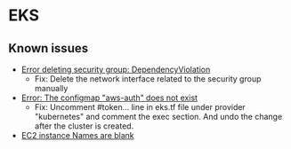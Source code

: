 # EKS

## Known issues
- [Error deleting security group: DependencyViolation](https://github.com/terraform-aws-modules/terraform-aws-eks/issues/2048)
  - Fix: Delete the network interface related to the security group manually
- [Error: The configmap "aws-auth" does not exist](https://github.com/terraform-aws-modules/terraform-aws-eks/issues/2009)
  - Fix: Uncomment #token... line in eks.tf file under provider "kubernetes" and comment the exec section. And undo the change after the cluster is created.
- [EC2 instance Names are blank](https://github.com/terraform-aws-modules/terraform-aws-eks/issues/2032)

